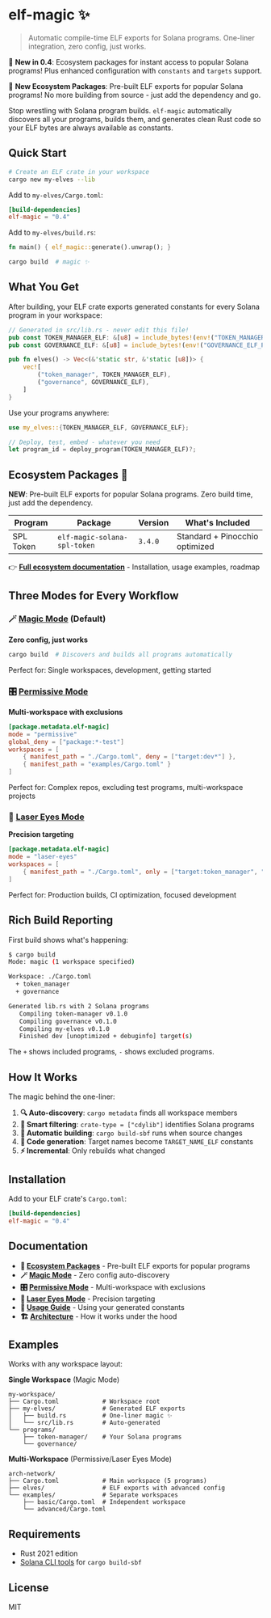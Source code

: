 # elf-magic ✨

> Automatic compile-time ELF exports for Solana programs. One-liner integration, zero config, just works.

🚀 **New in 0.4**: Ecosystem packages for instant access to popular Solana programs! Plus enhanced configuration with `constants` and `targets` support.

🌟 **New Ecosystem Packages**: Pre-built ELF exports for popular Solana programs! No more building from source - just add the dependency and go.

Stop wrestling with Solana program builds. `elf-magic` automatically discovers all your programs, builds them, and generates clean Rust code so your ELF bytes are always available as constants.

## Quick Start

```bash
# Create an ELF crate in your workspace
cargo new my-elves --lib
```

Add to `my-elves/Cargo.toml`:

```toml
[build-dependencies]
elf-magic = "0.4"
```

Add to `my-elves/build.rs`:

```rust
fn main() { elf_magic::generate().unwrap(); }
```

```bash
cargo build  # magic ✨
```

## What You Get

After building, your ELF crate exports generated constants for every Solana program in your workspace:

```rust
// Generated in src/lib.rs - never edit this file!
pub const TOKEN_MANAGER_ELF: &[u8] = include_bytes!(env!("TOKEN_MANAGER_ELF_PATH"));
pub const GOVERNANCE_ELF: &[u8] = include_bytes!(env!("GOVERNANCE_ELF_PATH"));

pub fn elves() -> Vec<(&'static str, &'static [u8])> {
    vec![
        ("token_manager", TOKEN_MANAGER_ELF),
        ("governance", GOVERNANCE_ELF),
    ]
}
```

Use your programs anywhere:

```rust
use my_elves::{TOKEN_MANAGER_ELF, GOVERNANCE_ELF};

// Deploy, test, embed - whatever you need
let program_id = deploy_program(TOKEN_MANAGER_ELF)?;
```

## Ecosystem Packages 🌟

**NEW**: Pre-built ELF exports for popular Solana programs. Zero build time, just add the dependency.

| Program | Package | Version | What's Included |
|---------|---------|---------|-----------------|
| SPL Token | `elf-magic-solana-spl-token` | `3.4.0` | Standard + Pinocchio optimized |

👉 **[Full ecosystem documentation](docs/ecosystem.md)** - Installation, usage examples, roadmap

## Three Modes for Every Workflow

### 🪄 [Magic Mode](docs/modes/magic.md) (Default)

**Zero config, just works**

```bash
cargo build  # Discovers and builds all programs automatically
```

Perfect for: Single workspaces, development, getting started

### 🎛️ [Permissive Mode](docs/modes/permissive.md)

**Multi-workspace with exclusions**

```toml
[package.metadata.elf-magic]
mode = "permissive"
global_deny = ["package:*-test"]
workspaces = [
    { manifest_path = "./Cargo.toml", deny = ["target:dev*"] },
    { manifest_path = "examples/Cargo.toml" }
]
```

Perfect for: Complex repos, excluding test programs, multi-workspace projects

### 🎯 [Laser Eyes Mode](docs/modes/laser-eyes.md)

**Precision targeting**

```toml
[package.metadata.elf-magic]
mode = "laser-eyes"
workspaces = [
    { manifest_path = "./Cargo.toml", only = ["target:token_manager", "target:governance"] }
]
```

Perfect for: Production builds, CI optimization, focused development

## Rich Build Reporting

First build shows what's happening:

```bash
$ cargo build
Mode: magic (1 workspace specified)

Workspace: ./Cargo.toml
  + token_manager
  + governance

Generated lib.rs with 2 Solana programs
   Compiling token-manager v0.1.0
   Compiling governance v0.1.0
   Compiling my-elves v0.1.0
   Finished dev [unoptimized + debuginfo] target(s)
```

The `+` shows included programs, `-` shows excluded programs.

## How It Works

The magic behind the one-liner:

1. **🔍 Auto-discovery**: `cargo metadata` finds all workspace members
2. **🎯 Smart filtering**: `crate-type = ["cdylib"]` identifies Solana programs
3. **🔨 Automatic building**: `cargo build-sbf` runs when source changes
4. **📝 Code generation**: Target names become `TARGET_NAME_ELF` constants
5. **⚡ Incremental**: Only rebuilds what changed

## Installation

Add to your ELF crate's `Cargo.toml`:

```toml
[build-dependencies]
elf-magic = "0.4"
```

## Documentation

- **🌟 [Ecosystem Packages](docs/ecosystem.md)** - Pre-built ELF exports for popular programs
- **🪄 [Magic Mode](docs/modes/magic.md)** - Zero config auto-discovery
- **🎛️ [Permissive Mode](docs/modes/permissive.md)** - Multi-workspace with exclusions
- **🎯 [Laser Eyes Mode](docs/modes/laser-eyes.md)** - Precision targeting
- **📖 [Usage Guide](docs/usage.md)** - Using your generated constants
- **🏗️ [Architecture](docs/architecture.md)** - How it works under the hood

## Examples

Works with any workspace layout:

**Single Workspace** (Magic Mode)

```
my-workspace/
├── Cargo.toml            # Workspace root
├── my-elves/             # Generated ELF exports
│   ├── build.rs          # One-liner magic ✨
│   └── src/lib.rs        # Auto-generated
└── programs/
    ├── token-manager/    # Your Solana programs
    └── governance/
```

**Multi-Workspace** (Permissive/Laser Eyes Mode)

```
arch-network/
├── Cargo.toml            # Main workspace (5 programs)
├── elves/                # ELF exports with advanced config
└── examples/             # Separate workspaces
    ├── basic/Cargo.toml  # Independent workspace
    └── advanced/Cargo.toml
```

## Requirements

- Rust 2021 edition
- [Solana CLI tools](https://docs.solana.com/cli/install-solana-cli-tools) for `cargo build-sbf`

## License

MIT
